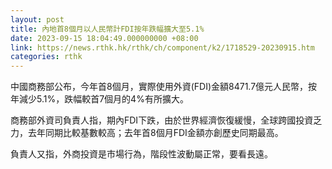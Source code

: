 ```yaml
---
layout: post
title: 內地首8個月以人民幣計FDI按年跌幅擴大至5.1%
date: 2023-09-15 18:04:49.000000000 +08:00
link: https://news.rthk.hk/rthk/ch/component/k2/1718529-20230915.htm
categories: rthk
---
```


中國商務部公布，今年首8個月，實際使用外資(FDI)金額8471.7億元人民幣，按年減少5.1%，跌幅較首7個月的4%有所擴大。

商務部外資司負責人指，期內FDI下跌，由於世界經濟恢復緩慢，全球跨國投資乏力，去年同期比較基數較高；去年首8個月FDI金額亦創歷史同期最高。

負責人又指，外商投資是市場行為，階段性波動屬正常，要看長遠。
